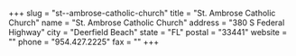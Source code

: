 +++
slug = "st--ambrose-catholic-church"
title = "St. Ambrose Catholic Church"
name = "St. Ambrose Catholic Church"
address = "380 S Federal Highway"
city = "Deerfield Beach"
state = "FL"
postal = "33441"
website = ""
phone = "954.427.2225"
fax = ""
+++
